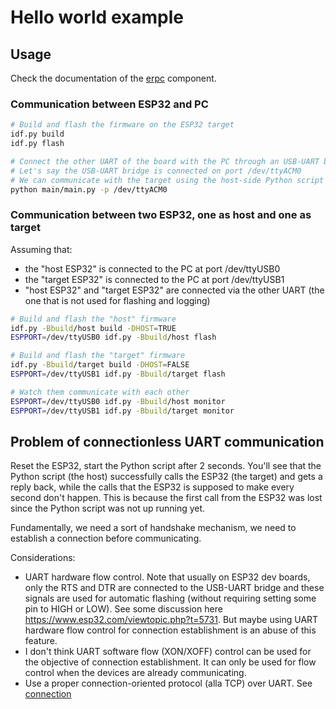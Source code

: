 # Hello world example

## Usage

Check the documentation of the [erpc](../../components/erpc/README.md) component.

### Communication between ESP32 and PC

```bash
# Build and flash the firmware on the ESP32 target
idf.py build
idf.py flash

# Connect the other UART of the board with the PC through an USB-UART bridge.
# Let's say the USB-UART bridge is connected on port /dev/ttyACM0
# We can communicate with the target using the host-side Python script
python main/main.py -p /dev/ttyACM0
```

### Communication between two ESP32, one as host and one as target

Assuming that:

* the "host ESP32" is connected to the PC at port /dev/ttyUSB0
* the "target ESP32" is connected to the PC at port /dev/ttyUSB1
* "host ESP32" and "target ESP32" are connected via the other UART (the one that is not used for flashing and logging)

```bash
# Build and flash the "host" firmware
idf.py -Bbuild/host build -DHOST=TRUE
ESPPORT=/dev/ttyUSB0 idf.py -Bbuild/host flash

# Build and flash the "target" firmware
idf.py -Bbuild/target build -DHOST=FALSE
ESPPORT=/dev/ttyUSB1 idf.py -Bbuild/target flash

# Watch them communicate with each other
ESPPORT=/dev/ttyUSB0 idf.py -Bbuild/host monitor
ESPPORT=/dev/ttyUSB1 idf.py -Bbuild/target monitor
```

## Problem of connectionless UART communication

Reset the ESP32, start the Python script after 2 seconds. You'll see that the Python script (the host) successfully calls the ESP32 (the target) and gets a reply back, while the calls that the ESP32 is supposed to make every second don't happen. This is because the first call from the ESP32 was lost since the Python script was not up running yet.

Fundamentally, we need a sort of handshake mechanism, we need to establish a connection before communicating.

Considerations:

* UART hardware flow control. Note that usually on ESP32 dev boards, only the RTS and DTR are connected to the USB-UART bridge and these signals are used for automatic flashing
  (without requiring setting some pin to HIGH or LOW). See some discussion here https://www.esp32.com/viewtopic.php?t=5731.
  But maybe using UART hardware flow control for connection establishment is an abuse of this feature.
* I don't think UART software flow (XON/XOFF) control can be used for the objective of connection establishment. It can only be used for flow control when the devices are already communicating.
* Use a proper connection-oriented protocol (alla TCP) over UART. See [connection](../connection)
